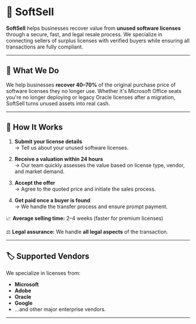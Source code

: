 # 💼 SoftSell

**SoftSell** helps businesses recover value from **unused software licenses** through a secure, fast, and legal resale process. We specialize in connecting sellers of surplus licenses with verified buyers while ensuring all transactions are fully compliant.

---

## 🧩 What We Do

We help businesses **recover 40–70%** of the original purchase price of software licenses they no longer use. Whether it's Microsoft Office seats you're no longer deploying or legacy Oracle licenses after a migration, SoftSell turns unused assets into real cash.

---

## 🔁 How It Works

1. **Submit your license details**  
   → Tell us about your unused software licenses.

2. **Receive a valuation within 24 hours**  
   → Our team quickly assesses the value based on license type, vendor, and market demand.

3. **Accept the offer**  
   → Agree to the quoted price and initiate the sales process.

4. **Get paid once a buyer is found**  
   → We handle the transfer process and ensure prompt payment.

📈 **Average selling time:** 2–4 weeks (faster for premium licenses)

⚖️ **Legal assurance:** We handle **all legal aspects** of the transaction.

---

## 🏷️ Supported Vendors

We specialize in licenses from:

- **Microsoft**
- **Adobe**
- **Oracle**
- **Google**
- ...and other major enterprise vendors.

---


